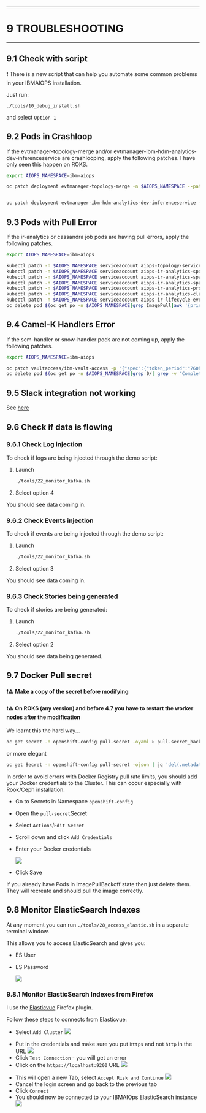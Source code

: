 ---------------------------------------------------------------

# 9 TROUBLESHOOTING
---------------------------------------------------------------

## 9.1 Check with script

❗ There is a new script that can help you automate some common problems in your IBMAIOPS installation.

Just run:

```
./tools/10_debug_install.sh
```

and select `Option 1`


## 9.2 Pods in Crashloop

If the evtmanager-topology-merge and/or evtmanager-ibm-hdm-analytics-dev-inferenceservice are crashlooping, apply the following patches. I have only seen this happen on ROKS.

```bash
export AIOPS_NAMESPACE=ibm-aiops

oc patch deployment evtmanager-topology-merge -n $AIOPS_NAMESPACE --patch-file ./yaml/aiops/pazch/topology-merge-patch.yaml


oc patch deployment evtmanager-ibm-hdm-analytics-dev-inferenceservice -n $AIOPS_NAMESPACE --patch-file ./yaml/aiops/patch/evtmanager-inferenceservice-patch.yaml
```


<div style="page-break-after: always;"></div>

## 9.3 Pods with Pull Error

If the ir-analytics or cassandra job pods are having pull errors, apply the following patches. 

```bash
export AIOPS_NAMESPACE=ibm-aiops

kubectl patch -n $AIOPS_NAMESPACE serviceaccount aiops-topology-service-account -p '{"imagePullSecrets": [{"name": "ibm-entitlement-key"}]}'
kubectl patch -n $AIOPS_NAMESPACE serviceaccount aiops-ir-analytics-spark-worker -p '{"imagePullSecrets": [{"name": "ibm-entitlement-key"}]}'
kubectl patch -n $AIOPS_NAMESPACE serviceaccount aiops-ir-analytics-spark-pipeline-composer -p '{"imagePullSecrets": [{"name": "ibm-entitlement-key"}]}'
kubectl patch -n $AIOPS_NAMESPACE serviceaccount aiops-ir-analytics-spark-master -p '{"imagePullSecrets": [{"name": "ibm-entitlement-key"}]}'
kubectl patch -n $AIOPS_NAMESPACE serviceaccount aiops-ir-analytics-probablecause -p '{"imagePullSecrets": [{"name": "ibm-entitlement-key"}]}'
kubectl patch -n $AIOPS_NAMESPACE serviceaccount aiops-ir-analytics-classifier -p '{"imagePullSecrets": [{"name": "ibm-entitlement-key"}]}'
kubectl patch -n $AIOPS_NAMESPACE serviceaccount aiops-ir-lifecycle-eventprocessor-ep -p '{"imagePullSecrets": [{"name": "ibm-entitlement-key"}]}'
oc delete pod $(oc get po -n $AIOPS_NAMESPACE|grep ImagePull|awk '{print$1}') -n $AIOPS_NAMESPACE


```


## 9.4 Camel-K Handlers Error

If the scm-handler or snow-handler pods are not coming up, apply the following patches. 

```bash
export AIOPS_NAMESPACE=ibm-aiops

oc patch vaultaccess/ibm-vault-access -p '{"spec":{"token_period":"760h"}}' --type=merge -n $AIOPS_NAMESPACE
oc delete pod $(oc get po -n $AIOPS_NAMESPACE|grep 0/| grep -v "Completed"|awk '{print$1}') -n $AIOPS_NAMESPACE

```




## 9.5 Slack integration not working

See [here](../README.md#57-create-valid-ibm-aiops-certificate-optional)

<div style="page-break-after: always;"></div>



## 9.6 Check if data is flowing

### 9.6.1 Check Log injection

To check if logs are being injected through the demo script:

1. Launch 

	```bash
	./tools/22_monitor_kafka.sh
	```
2. Select option 4

You should see data coming in.

### 9.6.2 Check Events injection

To check if events are being injected through the demo script:

1. Launch 

	```bash
	./tools/22_monitor_kafka.sh
	```
2. Select option 3

You should see data coming in.

### 9.6.3 Check Stories being generated

To check if stories are being generated:

1. Launch 

	```bash
	./tools/22_monitor_kafka.sh
	```
2. Select option 2

You should see data being generated.

<div style="page-break-after: always;"></div>

## 9.7 Docker Pull secret

####  ❗⚠️ Make a copy of the secret before modifying 
####  ❗⚠️ On ROKS (any version) and before 4.7 you have to restart the worker nodes after the modification  

We learnt this the hard way...

```bash
oc get secret -n openshift-config pull-secret -oyaml > pull-secret_backup.yaml
```

or more elegant

```bash
oc get Secret -n openshift-config pull-secret -ojson | jq 'del(.metadata.annotations, .metadata.creationTimestamp, .metadata.generation, .metadata.managedFields, .metadata.resourceVersion , .metadata.selfLink , .metadata.uid, .status)' > pull-secret_backup.json
```

In order to avoid errors with Docker Registry pull rate limits, you should add your Docker credentials to the Cluster.
This can occur especially with Rook/Ceph installation.

* Go to Secrets in Namespace `openshift-config`
* Open the `pull-secret`Secret
* Select `Actions`/`Edit Secret` 
* Scroll down and click `Add Credentials`
* Enter your Docker credentials

	![](./pics/dockerpull.png)

* Click Save

If you already have Pods in ImagePullBackoff state then just delete them. They will recreate and should pull the image correctly.




<div style="page-break-after: always;"></div>

## 9.8 Monitor ElasticSearch Indexes

At any moment you can run `./tools/28_access_elastic.sh` in a separate terminal window.

This allows you to access ElasticSearch and gives you:

* ES User
* ES Password

	![](./pics/es0.png)
	

### 9.8.1 Monitor ElasticSearch Indexes from Firefox

I use the [Elasticvue](https://addons.mozilla.org/en-US/firefox/addon/elasticvue/) Firefox plugin.

Follow these steps to connects from Elasticvue:

- Select `Add Cluster` 
	![](./pics/es1.png)

<div style="page-break-after: always;"></div>

- Put in the credentials and make sure you put `https` and not `http` in the URL
	![](./pics/es2.png)
- Click `Test Connection` - you will get an error
- Click on the `https://localhost:9200` URL
	![](./pics/es3.png)
	
<div style="page-break-after: always;"></div>

- This will open a new Tab, select `Accept Risk and Continue` 
	![](./pics/es4.png)
- Cancel the login screen and go back to the previous tab
- Click `Connect` 
- You should now be connected to your IBMAIOps ElasticSearch instance 
	![](./pics/es5.png)

<div style="page-break-after: always;"></div>
